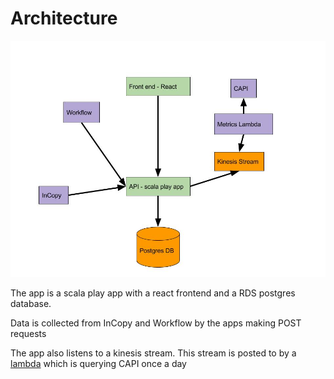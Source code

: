 # Architecture

![metrics diagram](MetricsArchitecture.jpg)

The app is a scala play app with a react frontend and a RDS postgres database.

Data is collected from InCopy and Workflow by the apps making POST requests

The app also listens to a kinesis stream. This stream is posted to by a [lambda](https://github.com/guardian/production-metrics-lambdas) which is querying CAPI once a day